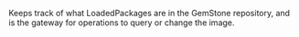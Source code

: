 Keeps track of what LoadedPackages are in the GemStone repository, and is the gateway for operations to query or change the image.